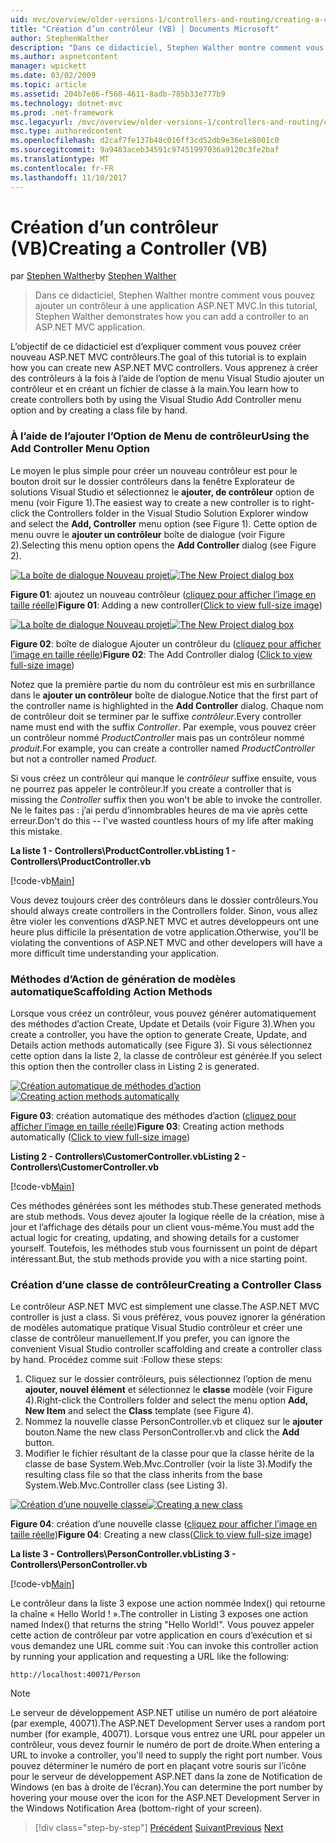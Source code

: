 ```yaml
---
uid: mvc/overview/older-versions-1/controllers-and-routing/creating-a-controller-vb
title: "Création d’un contrôleur (VB) | Documents Microsoft"
author: StephenWalther
description: "Dans ce didacticiel, Stephen Walther montre comment vous pouvez ajouter un contrôleur à une application ASP.NET MVC."
ms.author: aspnetcontent
manager: wpickett
ms.date: 03/02/2009
ms.topic: article
ms.assetid: 204b7e86-f560-4611-8adb-785b33e777b9
ms.technology: dotnet-mvc
ms.prod: .net-framework
msc.legacyurl: /mvc/overview/older-versions-1/controllers-and-routing/creating-a-controller-vb
msc.type: authoredcontent
ms.openlocfilehash: d2caf7fe137b48c016ff3cd52db9e36e1e8001c0
ms.sourcegitcommit: 9a9483aceb34591c97451997036a9120c3fe2baf
ms.translationtype: MT
ms.contentlocale: fr-FR
ms.lasthandoff: 11/10/2017
---
```

<a name="creating-a-controller-vb"></a><span data-ttu-id="03391-103">Création d’un contrôleur (VB)</span><span class="sxs-lookup"><span data-stu-id="03391-103">Creating a Controller (VB)</span></span>
====================
<span data-ttu-id="03391-104">par [Stephen Walther](https://github.com/StephenWalther)</span><span class="sxs-lookup"><span data-stu-id="03391-104">by [Stephen Walther](https://github.com/StephenWalther)</span></span>

> <span data-ttu-id="03391-105">Dans ce didacticiel, Stephen Walther montre comment vous pouvez ajouter un contrôleur à une application ASP.NET MVC.</span><span class="sxs-lookup"><span data-stu-id="03391-105">In this tutorial, Stephen Walther demonstrates how you can add a controller to an ASP.NET MVC application.</span></span>


<span data-ttu-id="03391-106">L’objectif de ce didacticiel est d’expliquer comment vous pouvez créer nouveau ASP.NET MVC contrôleurs.</span><span class="sxs-lookup"><span data-stu-id="03391-106">The goal of this tutorial is to explain how you can create new ASP.NET MVC controllers.</span></span> <span data-ttu-id="03391-107">Vous apprenez à créer des contrôleurs à la fois à l’aide de l’option de menu Visual Studio ajouter un contrôleur et en créant un fichier de classe à la main.</span><span class="sxs-lookup"><span data-stu-id="03391-107">You learn how to create controllers both by using the Visual Studio Add Controller menu option and by creating a class file by hand.</span></span>

### <a name="using-the-add-controller-menu-option"></a><span data-ttu-id="03391-108">À l’aide de l’ajouter l’Option de Menu de contrôleur</span><span class="sxs-lookup"><span data-stu-id="03391-108">Using the Add Controller Menu Option</span></span>

<span data-ttu-id="03391-109">Le moyen le plus simple pour créer un nouveau contrôleur est pour le bouton droit sur le dossier contrôleurs dans la fenêtre Explorateur de solutions Visual Studio et sélectionnez le **ajouter, de contrôleur** option de menu (voir Figure 1).</span><span class="sxs-lookup"><span data-stu-id="03391-109">The easiest way to create a new controller is to right-click the Controllers folder in the Visual Studio Solution Explorer window and select the **Add, Controller** menu option (see Figure 1).</span></span> <span data-ttu-id="03391-110">Cette option de menu ouvre le **ajouter un contrôleur** boîte de dialogue (voir Figure 2).</span><span class="sxs-lookup"><span data-stu-id="03391-110">Selecting this menu option opens the **Add Controller** dialog (see Figure 2).</span></span>


<span data-ttu-id="03391-111">[![La boîte de dialogue Nouveau projet](creating-a-controller-vb/_static/image1.jpg)](creating-a-controller-vb/_static/image1.png)</span><span class="sxs-lookup"><span data-stu-id="03391-111">[![The New Project dialog box](creating-a-controller-vb/_static/image1.jpg)](creating-a-controller-vb/_static/image1.png)</span></span>

<span data-ttu-id="03391-112">**Figure 01**: ajoutez un nouveau contrôleur ([cliquez pour afficher l’image en taille réelle](creating-a-controller-vb/_static/image2.png))</span><span class="sxs-lookup"><span data-stu-id="03391-112">**Figure 01**: Adding a new controller([Click to view full-size image](creating-a-controller-vb/_static/image2.png))</span></span>


<span data-ttu-id="03391-113">[![La boîte de dialogue Nouveau projet](creating-a-controller-vb/_static/image2.jpg)](creating-a-controller-vb/_static/image3.png)</span><span class="sxs-lookup"><span data-stu-id="03391-113">[![The New Project dialog box](creating-a-controller-vb/_static/image2.jpg)](creating-a-controller-vb/_static/image3.png)</span></span>

<span data-ttu-id="03391-114">**Figure 02**: boîte de dialogue Ajouter un contrôleur du ([cliquez pour afficher l’image en taille réelle](creating-a-controller-vb/_static/image4.png))</span><span class="sxs-lookup"><span data-stu-id="03391-114">**Figure 02**: The Add Controller dialog ([Click to view full-size image](creating-a-controller-vb/_static/image4.png))</span></span>


<span data-ttu-id="03391-115">Notez que la première partie du nom du contrôleur est mis en surbrillance dans le **ajouter un contrôleur** boîte de dialogue.</span><span class="sxs-lookup"><span data-stu-id="03391-115">Notice that the first part of the controller name is highlighted in the **Add Controller** dialog.</span></span> <span data-ttu-id="03391-116">Chaque nom de contrôleur doit se terminer par le suffixe *contrôleur*.</span><span class="sxs-lookup"><span data-stu-id="03391-116">Every controller name must end with the suffix *Controller*.</span></span> <span data-ttu-id="03391-117">Par exemple, vous pouvez créer un contrôleur nommé *ProductController* mais pas un contrôleur nommé *produit*.</span><span class="sxs-lookup"><span data-stu-id="03391-117">For example, you can create a controller named *ProductController* but not a controller named *Product*.</span></span>


<span data-ttu-id="03391-118">Si vous créez un contrôleur qui manque le *contrôleur* suffixe ensuite, vous ne pourrez pas appeler le contrôleur.</span><span class="sxs-lookup"><span data-stu-id="03391-118">If you create a controller that is missing the *Controller* suffix then you won't be able to invoke the controller.</span></span> <span data-ttu-id="03391-119">Ne le faites pas : j’ai perdu d’innombrables heures de ma vie après cette erreur.</span><span class="sxs-lookup"><span data-stu-id="03391-119">Don't do this -- I've wasted countless hours of my life after making this mistake.</span></span>


<span data-ttu-id="03391-120">**La liste 1 - Controllers\ProductController.vb**</span><span class="sxs-lookup"><span data-stu-id="03391-120">**Listing 1 - Controllers\ProductController.vb**</span></span>

[!code-vb[Main](creating-a-controller-vb/samples/sample1.vb)]

<span data-ttu-id="03391-121">Vous devez toujours créer des contrôleurs dans le dossier contrôleurs.</span><span class="sxs-lookup"><span data-stu-id="03391-121">You should always create controllers in the Controllers folder.</span></span> <span data-ttu-id="03391-122">Sinon, vous allez être violer les conventions d’ASP.NET MVC et autres développeurs ont une heure plus difficile la présentation de votre application.</span><span class="sxs-lookup"><span data-stu-id="03391-122">Otherwise, you'll be violating the conventions of ASP.NET MVC and other developers will have a more difficult time understanding your application.</span></span>

### <a name="scaffolding-action-methods"></a><span data-ttu-id="03391-123">Méthodes d’Action de génération de modèles automatique</span><span class="sxs-lookup"><span data-stu-id="03391-123">Scaffolding Action Methods</span></span>

<span data-ttu-id="03391-124">Lorsque vous créez un contrôleur, vous pouvez générer automatiquement des méthodes d’action Create, Update et Details (voir Figure 3).</span><span class="sxs-lookup"><span data-stu-id="03391-124">When you create a controller, you have the option to generate Create, Update, and Details action methods automatically (see Figure 3).</span></span> <span data-ttu-id="03391-125">Si vous sélectionnez cette option dans la liste 2, la classe de contrôleur est générée.</span><span class="sxs-lookup"><span data-stu-id="03391-125">If you select this option then the controller class in Listing 2 is generated.</span></span>


<span data-ttu-id="03391-126">[![Création automatique de méthodes d’action](creating-a-controller-vb/_static/image3.jpg)](creating-a-controller-vb/_static/image5.png)</span><span class="sxs-lookup"><span data-stu-id="03391-126">[![Creating action methods automatically](creating-a-controller-vb/_static/image3.jpg)](creating-a-controller-vb/_static/image5.png)</span></span>

<span data-ttu-id="03391-127">**Figure 03**: création automatique des méthodes d’action ([cliquez pour afficher l’image en taille réelle](creating-a-controller-vb/_static/image6.png))</span><span class="sxs-lookup"><span data-stu-id="03391-127">**Figure 03**: Creating action methods automatically ([Click to view full-size image](creating-a-controller-vb/_static/image6.png))</span></span>


<span data-ttu-id="03391-128">**Listing 2 - Controllers\CustomerController.vb**</span><span class="sxs-lookup"><span data-stu-id="03391-128">**Listing 2 - Controllers\CustomerController.vb**</span></span>

[!code-vb[Main](creating-a-controller-vb/samples/sample2.vb)]

<span data-ttu-id="03391-129">Ces méthodes générées sont les méthodes stub.</span><span class="sxs-lookup"><span data-stu-id="03391-129">These generated methods are stub methods.</span></span> <span data-ttu-id="03391-130">Vous devez ajouter la logique réelle de la création, mise à jour et l’affichage des détails pour un client vous-même.</span><span class="sxs-lookup"><span data-stu-id="03391-130">You must add the actual logic for creating, updating, and showing details for a customer yourself.</span></span> <span data-ttu-id="03391-131">Toutefois, les méthodes stub vous fournissent un point de départ intéressant.</span><span class="sxs-lookup"><span data-stu-id="03391-131">But, the stub methods provide you with a nice starting point.</span></span>

### <a name="creating-a-controller-class"></a><span data-ttu-id="03391-132">Création d’une classe de contrôleur</span><span class="sxs-lookup"><span data-stu-id="03391-132">Creating a Controller Class</span></span>

<span data-ttu-id="03391-133">Le contrôleur ASP.NET MVC est simplement une classe.</span><span class="sxs-lookup"><span data-stu-id="03391-133">The ASP.NET MVC controller is just a class.</span></span> <span data-ttu-id="03391-134">Si vous préférez, vous pouvez ignorer la génération de modèles automatique pratique Visual Studio contrôleur et créer une classe de contrôleur manuellement.</span><span class="sxs-lookup"><span data-stu-id="03391-134">If you prefer, you can ignore the convenient Visual Studio controller scaffolding and create a controller class by hand.</span></span> <span data-ttu-id="03391-135">Procédez comme suit :</span><span class="sxs-lookup"><span data-stu-id="03391-135">Follow these steps:</span></span>

1. <span data-ttu-id="03391-136">Cliquez sur le dossier contrôleurs, puis sélectionnez l’option de menu **ajouter, nouvel élément** et sélectionnez le **classe** modèle (voir Figure 4).</span><span class="sxs-lookup"><span data-stu-id="03391-136">Right-click the Controllers folder and select the menu option **Add, New Item** and select the **Class** template (see Figure 4).</span></span>
2. <span data-ttu-id="03391-137">Nommez la nouvelle classe PersonController.vb et cliquez sur le **ajouter** bouton.</span><span class="sxs-lookup"><span data-stu-id="03391-137">Name the new class PersonController.vb and click the **Add** button.</span></span>
3. <span data-ttu-id="03391-138">Modifier le fichier résultant de la classe pour que la classe hérite de la classe de base System.Web.Mvc.Controller (voir la liste 3).</span><span class="sxs-lookup"><span data-stu-id="03391-138">Modify the resulting class file so that the class inherits from the base System.Web.Mvc.Controller class (see Listing 3).</span></span>


<span data-ttu-id="03391-139">[![Création d’une nouvelle classe](creating-a-controller-vb/_static/image4.jpg)](creating-a-controller-vb/_static/image7.png)</span><span class="sxs-lookup"><span data-stu-id="03391-139">[![Creating a new class](creating-a-controller-vb/_static/image4.jpg)](creating-a-controller-vb/_static/image7.png)</span></span>

<span data-ttu-id="03391-140">**Figure 04**: création d’une nouvelle classe ([cliquez pour afficher l’image en taille réelle](creating-a-controller-vb/_static/image8.png))</span><span class="sxs-lookup"><span data-stu-id="03391-140">**Figure 04**: Creating a new class([Click to view full-size image](creating-a-controller-vb/_static/image8.png))</span></span>


<span data-ttu-id="03391-141">**La liste 3 - Controllers\PersonController.vb**</span><span class="sxs-lookup"><span data-stu-id="03391-141">**Listing 3 - Controllers\PersonController.vb**</span></span>

[!code-vb[Main](creating-a-controller-vb/samples/sample3.vb)]

<span data-ttu-id="03391-142">Le contrôleur dans la liste 3 expose une action nommée Index() qui retourne la chaîne « Hello World ! ».</span><span class="sxs-lookup"><span data-stu-id="03391-142">The controller in Listing 3 exposes one action named Index() that returns the string "Hello World!".</span></span> <span data-ttu-id="03391-143">Vous pouvez appeler cette action de contrôleur par votre application en cours d’exécution et si vous demandez une URL comme suit :</span><span class="sxs-lookup"><span data-stu-id="03391-143">You can invoke this controller action by running your application and requesting a URL like the following:</span></span>

`http://localhost:40071/Person`

> [!NOTE] 
> 
> <span data-ttu-id="03391-144">Le serveur de développement ASP.NET utilise un numéro de port aléatoire (par exemple, 40071).</span><span class="sxs-lookup"><span data-stu-id="03391-144">The ASP.NET Development Server uses a random port number (for example, 40071).</span></span> <span data-ttu-id="03391-145">Lorsque vous entrez une URL pour appeler un contrôleur, vous devez fournir le numéro de port de droite.</span><span class="sxs-lookup"><span data-stu-id="03391-145">When entering a URL to invoke a controller, you'll need to supply the right port number.</span></span> <span data-ttu-id="03391-146">Vous pouvez déterminer le numéro de port en plaçant votre souris sur l’icône pour le serveur de développement ASP.NET dans la zone de Notification de Windows (en bas à droite de l’écran).</span><span class="sxs-lookup"><span data-stu-id="03391-146">You can determine the port number by hovering your mouse over the icon for the ASP.NET Development Server in the Windows Notification Area (bottom-right of your screen).</span></span>

>[!div class="step-by-step"]
<span data-ttu-id="03391-147">[Précédent](adding-dynamic-content-to-a-cached-page-vb.md)
[Suivant](creating-an-action-vb.md)</span><span class="sxs-lookup"><span data-stu-id="03391-147">[Previous](adding-dynamic-content-to-a-cached-page-vb.md)
[Next](creating-an-action-vb.md)</span></span>
